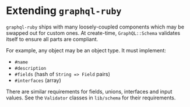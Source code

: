 # Extending `graphql-ruby`

`graphql-ruby` ships with many loosely-coupled components which may be swapped out for custom ones. At create-time, `GraphQL::Schema` validates itself to ensure all parts are compliant.

For example, any object may be an object type. It must implement:

- `#name`
- `#description`
- `#fields` (hash of `String => Field` pairs)
- `#interfaces` (array)

There are similar requirements for fields, unions, interfaces and input values. See the `Validator` classes in `lib/schema` for their requirements.
